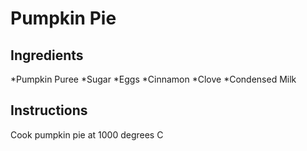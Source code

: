 # Pumpkin Pie
## Ingredients
*Pumpkin Puree
*Sugar
*Eggs
*Cinnamon
*Clove
*Condensed Milk
## Instructions
Cook pumpkin pie at 1000 degrees C 
